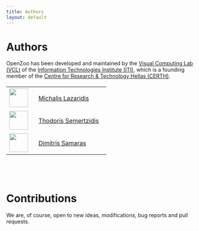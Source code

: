 ```yaml
---
title: Authors
layout: default
---
```

# Authors

OpenZoo has been developed and maintained by the [Visual Computing Lab (VCL)](http://vcl.iti.gr) of the [Information Technologies Institute (ITI)](http://www.iti.gr), which is a founding member of the [Centre for Research & Technology Hellas (CERTH)](http://www.certh.gr/root.en.aspx).

<table style="width: 300px; margin-bottom: 100px; margin-top: 20px">
  <tr>
    <td style="width:50px;"><img src="http://www.iti.gr/iti/cache/image/files/image/personnel/lazar.240.jpg" style="width:50px;"></td>
    <td style="text-align: left; padding: 20px;"><a href="http://www.iti.gr/iti/en/people/Michalis_Lazaridis.html" target="_ext">Michalis Lazaridis</a></td>
  </tr>
  <tr>
    <td style="width:50px;"><img src="http://www.iti.gr/iti/cache/image/files/image/personnel/theosem.240.jpg" style="width:50px;"></td>
    <td style="text-align: left; padding: 20px;"><a href="http://www.iti.gr/iti/en/people/Theodoros_Semertzidis.html" target="_ext">Thodoris Semertzidis</a></td>
  </tr>
  <tr>
    <td style="width:50px;"><img src="http://www.iti.gr/iti/cache/image/files/image/personnel/Dimitris_Samaras.240.jpg" style="width:50px;"></td>
    <td style="text-align: left; padding: 20px;"><a href="http://www.iti.gr/iti/en/people/Dimitris_Samaras.html" target="_ext">Dimitris Samaras</a></td>
  </tr>
</table>



# Contributions

We are, of course, open to new ideas, modifications, bug reports and pull requests.

